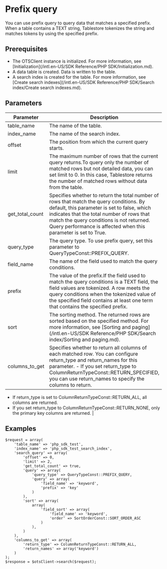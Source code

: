 # Prefix query

You can use prefix query to query data that matches a specified prefix. When a table contains a TEXT string, Tablestore tokenizes the string and matches tokens by using the specified prefix.

## Prerequisites

-   The OTSClient instance is initialized. For more information, see [Initialization](/intl.en-US/SDK Reference/PHP SDK/Initialization.md).
-   A data table is created. Data is written to the table.
-   A search index is created for the table. For more information, see [Create search indexes](/intl.en-US/SDK Reference/PHP SDK/Search index/Create search indexes.md).

## Parameters

|Parameter|Description|
|---------|-----------|
|table\_name|The name of the table.|
|index\_name|The name of the search index.|
|offset|The position from which the current query starts.|
|limit|The maximum number of rows that the current query returns.To query only the number of matched rows but not detailed data, you can set limit to 0. In this case, Tablestore returns the number of matched rows without data from the table. |
|get\_total\_count|Specifies whether to return the total number of rows that match the query conditions. By default, this parameter is set to false, which indicates that the total number of rows that match the query conditions is not returned. Query performance is affected when this parameter is set to True. |
|query\_type|The query type. To use prefix query, set this parameter to QueryTypeConst::PREFIX\_QUERY.|
|field\_name|The name of the field used to match the query conditions.|
|prefix|The value of the prefix.If the field used to match the query conditions is a TEXT field, the field values are tokenized. A row meets the query conditions when the tokenized value of the specified field contains at least one term that contains the specified prefix. |
|sort|The sorting method. The returned rows are sorted based on the specified method. For more information, see [Sorting and paging](/intl.en-US/SDK Reference/PHP SDK/Search index/Sorting and paging.md).|
|columns\_to\_get|Specifies whether to return all columns of each matched row. You can configure return\_type and return\_names for this parameter. -   If you set return\_type to ColumnReturnTypeConst::RETURN\_SPECIFIED, you can use return\_names to specify the columns to return.
-   If return\_type is set to ColumnReturnTypeConst::RETURN\_ALL, all columns are returned.
-   If you set return\_type to ColumnReturnTypeConst::RETURN\_NONE, only the primary key columns are returned. |

## Examples

```
$request = array(
    'table_name' => 'php_sdk_test',
    'index_name' => 'php_sdk_test_search_index',
    'search_query' => array(
        'offset' => 0,
        'limit' => 2,
        'get_total_count' => true,
        'query' => array(
            'query_type' => QueryTypeConst::PREFIX_QUERY,
            'query' => array(
                'field_name' => 'keyword',
                'prefix' => 'key'
            )
        ),
        'sort' => array(
            array(
                'field_sort' => array(
                    'field_name' => 'keyword',
                    'order' => SortOrderConst::SORT_ORDER_ASC
                )
            ),
        )
    ),
    'columns_to_get' => array(
        'return_type' => ColumnReturnTypeConst::RETURN_ALL,
        'return_names' => array('keyword')
    )
);
$response = $otsClient->search($request);
```


